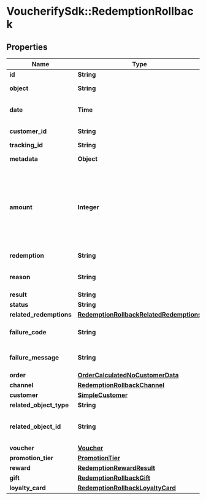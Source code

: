 # VoucherifySdk::RedemptionRollback

## Properties

| Name | Type | Description | Notes |
| ---- | ---- | ----------- | ----- |
| **id** | **String** | Unique identifier of the redemption rollback. | [optional] |
| **object** | **String** | The type of the object represented by the JSON | [optional][default to &#39;redemption_rollback&#39;] |
| **date** | **Time** | Timestamp representing the date and time when the object was created. The value is shown in the ISO 8601 format. | [optional] |
| **customer_id** | **String** | Unique customer ID of the redeeming customer. | [optional] |
| **tracking_id** | **String** | Hashed customer source ID. | [optional] |
| **metadata** | **Object** | The metadata object stores all custom attributes assigned to the redemption. | [optional] |
| **amount** | **Integer** | For gift cards, this represents the number of the credits restored to the card in the rolledback redemption. The number is a negative integer in the smallest currency unit, e.g. -100 cents for $1.00 added back to the card. For loyalty cards, this represents the number of loyalty points restored to the card in the rolledback redemption. The number is a negative integer. | [optional] |
| **redemption** | **String** | Unique redemption ID of the parent redemption. | [optional] |
| **reason** | **String** | System generated cause for the redemption being invalid in the context of the provided parameters. | [optional] |
| **result** | **String** | Redemption result. | [optional] |
| **status** | **String** | Redemption status. | [optional] |
| **related_redemptions** | [**RedemptionRollbackRelatedRedemptions**](RedemptionRollbackRelatedRedemptions.md) |  | [optional] |
| **failure_code** | **String** | If the result is &#x60;FAILURE&#x60;, this parameter will provide a generic reason as to why the redemption failed. | [optional] |
| **failure_message** | **String** | If the result is &#x60;FAILURE&#x60;, this parameter will provide a more expanded reason as to why the redemption failed. | [optional] |
| **order** | [**OrderCalculatedNoCustomerData**](OrderCalculatedNoCustomerData.md) |  | [optional] |
| **channel** | [**RedemptionRollbackChannel**](RedemptionRollbackChannel.md) |  | [optional] |
| **customer** | [**SimpleCustomer**](SimpleCustomer.md) |  | [optional] |
| **related_object_type** | **String** | Defines the related object. | [optional] |
| **related_object_id** | **String** | Unique identifier of the related object. It is assigned by Voucherify, i.e. &#x60;v_lfZi4rcEGe0sN9gmnj40bzwK2FH6QUno&#x60; for a voucher. | [optional] |
| **voucher** | [**Voucher**](Voucher.md) |  | [optional] |
| **promotion_tier** | [**PromotionTier**](PromotionTier.md) |  | [optional] |
| **reward** | [**RedemptionRewardResult**](RedemptionRewardResult.md) |  | [optional] |
| **gift** | [**RedemptionRollbackGift**](RedemptionRollbackGift.md) |  | [optional] |
| **loyalty_card** | [**RedemptionRollbackLoyaltyCard**](RedemptionRollbackLoyaltyCard.md) |  | [optional] |

